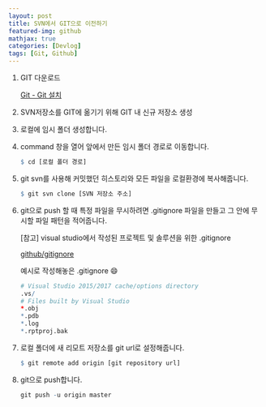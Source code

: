```yaml
---
layout: post
title: SVN에서 GIT으로 이전하기
featured-img: github
mathjax: true
categories: [Devlog]
tags: [Git, Github]
---
```


1. GIT 다운로드

    [Git - Git 설치](https://git-scm.com/book/ko/v2/%EC%8B%9C%EC%9E%91%ED%95%98%EA%B8%B0-Git-%EC%84%A4%EC%B9%98)

2. SVN저장소를 GIT에 옮기기 위해 GIT 내 신규 저장소 생성
3. 로컬에 임시 폴더 생성합니다.
4. command 창을 열어 앞에서 만든 임시 폴더 경로로 이동합니다.

    ```r
    $ cd [로컬 폴더 경로]
    ```

5. git svn를 사용해 커밋했던 히스토리와 모든 파일을 로컬환경에 복사해줍니다. 

    ```r
    $ git svn clone [SVN 저장소 주소]
    ```

6. git으로 push 할 때 특정 파일을 무시하려면 .gitignore 파일을 만들고 그 안에 무시할 파일 패턴을 적어줍니다. 

    [참고] visual studio에서 작성된 프로젝트 및 솔루션을 위한 .gitignore

    [github/gitignore](https://github.com/github/gitignore/blob/master/VisualStudio.gitignore)

    예시로 작성해놓은 .gitignore 😄

    ```r
    # Visual Studio 2015/2017 cache/options directory
    .vs/
    # Files built by Visual Studio
    *.obj
    *.pdb
    *.log
    *.rptproj.bak
    ```

7. 로컬 폴더에 새 리모트 저장소를 git url로 설정해줍니다.

    ```r
    $ git remote add origin [git repository url]
    ```

8. git으로 push합니다.

    ```r
    git push -u origin master
    ```
<br><br>